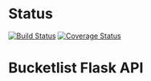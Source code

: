 # Status
[![Build Status](https://travis-ci.org/ckwagaba/flask_api.svg?branch=develop)](https://travis-ci.org/ckwagaba/flask_api?branch=develop)
[![Coverage Status](https://coveralls.io/repos/github/ckwagaba/flask_api/badge.svg?branch=master)](https://coveralls.io/github/ckwagaba/flask_api?branch=master)

# Bucketlist Flask API
